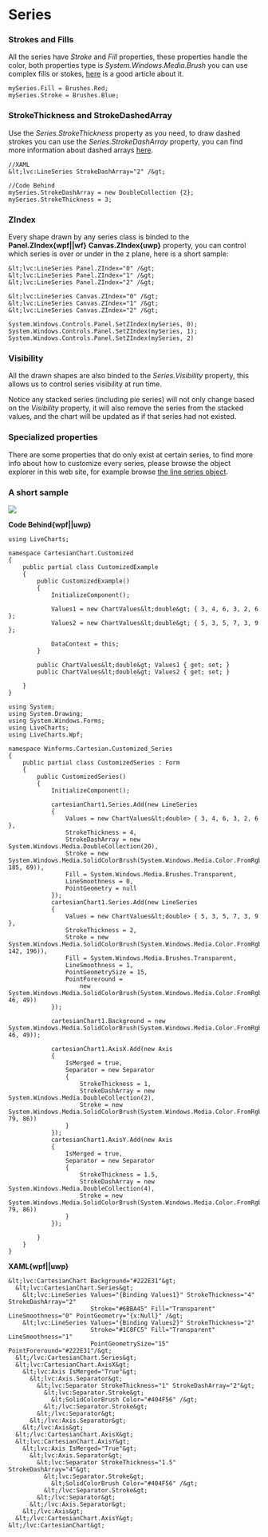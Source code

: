 # Series

### Strokes and Fills

All the series have *Stroke* and *Fill* properties, these properties handle the color, both properties
type is *System.Windows.Media.Brush* you can use complex fills or stokes,
[here](https://msdn.microsoft.com/en-us/library/aa970904%28v=vs.100%29.aspx) is a good article about it.

```
mySeries.Fill = Brushes.Red;
mySeries.Stroke = Brushes.Blue;
```

### StrokeThickness and StrokeDashedArray

Use the *Series.StrokeThickness* property as you need, to draw dashed strokes you can use the
*Series.StrokeDashArray* property, you can find more information about dashed arrays
[here](http://searchwindevelopment.techtarget.com/tip/Understanding-line-stroke-patterns).

```
//XAML
&lt;lvc:LineSeries StrokeDashArray="2" /&gt;

//Code Behind
mySeries.StrokeDashArray = new DoubleCollection {2};
mySeries.StrokeThickness = 3;
```

### ZIndex

Every shape drawn by any series class is binded to the 
**Panel.ZIndex{wpf||wf}**
**Canvas.ZIndex{uwp}**
property, you can control which series is over or under in the z plane, here is a short sample:

```{wpf}
&lt;lvc:LineSeries Panel.ZIndex="0" /&gt;
&lt;lvc:LineSeries Panel.ZIndex="1" /&gt;
&lt;lvc:LineSeries Panel.ZIndex="2" /&gt;
```

```{uwp}
&lt;lvc:LineSeries Canvas.ZIndex="0" /&gt;
&lt;lvc:LineSeries Canvas.ZIndex="1" /&gt;
&lt;lvc:LineSeries Canvas.ZIndex="2" /&gt;
```

```{wf}
System.Windows.Controls.Panel.SetZIndex(mySeries, 0);
System.Windows.Controls.Panel.SetZIndex(mySeries, 1);
System.Windows.Controls.Panel.SetZIndex(mySeries, 2)
```

### Visibility

All the drawn shapes are also binded to the *Series.Visibility* property, this allows us to control
series visibility at run time.

Notice any stacked series (including pie series) will not only change based on the *Visibility* property,
it will also remove the series from the stacked values, and the chart will be updated as if that series 
had not existed.

### Specialized properties

There are some properties that do only exist at certain series, to find more info about how to customize
every series, please browse the object explorer in this web site, for example browse 
[the line series object](/App/documentation/beta/{{sms.platform}}/LiveCharts-Wpf-LineSeries).


### A short sample

![](https://raw.githubusercontent.com/Live-Charts/WebSiteDocs/master/v1/Resources/custom-line.jpg)

**Code Behind{wpf||uwp}**

```{wpf||uwp}
using LiveCharts;

namespace CartesianChart.Customized
{
    public partial class CustomizedExample 
    {
        public CustomizedExample()
        {
            InitializeComponent();

            Values1 = new ChartValues&lt;double&gt; { 3, 4, 6, 3, 2, 6 };
            Values2 = new ChartValues&lt;double&gt; { 5, 3, 5, 7, 3, 9 };

            DataContext = this;
        }

        public ChartValues&lt;double&gt; Values1 { get; set; }
        public ChartValues&lt;double&gt; Values2 { get; set; }

    }
}
```

```{wf}
using System;
using System.Drawing;
using System.Windows.Forms;
using LiveCharts;
using LiveCharts.Wpf;

namespace Winforms.Cartesian.Customized_Series
{
    public partial class CustomizedSeries : Form
    {
        public CustomizedSeries()
        {
            InitializeComponent();

            cartesianChart1.Series.Add(new LineSeries
            {
                Values = new ChartValues&lt;double> { 3, 4, 6, 3, 2, 6 },
                StrokeThickness = 4,
                StrokeDashArray = new System.Windows.Media.DoubleCollection(20),
                Stroke = new System.Windows.Media.SolidColorBrush(System.Windows.Media.Color.FromRgb(107, 185, 69)),
                Fill = System.Windows.Media.Brushes.Transparent,
                LineSmoothness = 0,
                PointGeometry = null
            });
            cartesianChart1.Series.Add(new LineSeries
            {
                Values = new ChartValues&lt;double> { 5, 3, 5, 7, 3, 9 },
                StrokeThickness = 2,
                Stroke = new System.Windows.Media.SolidColorBrush(System.Windows.Media.Color.FromRgb(28, 142, 196)),
                Fill = System.Windows.Media.Brushes.Transparent,
                LineSmoothness = 1,
                PointGeometrySize = 15,
                PointForeround =
                    new System.Windows.Media.SolidColorBrush(System.Windows.Media.Color.FromRgb(34, 46, 49))
            });

            cartesianChart1.Background = new System.Windows.Media.SolidColorBrush(System.Windows.Media.Color.FromRgb(34, 46, 49));

            cartesianChart1.AxisX.Add(new Axis
            {
                IsMerged = true,
                Separator = new Separator
                {
                    StrokeThickness = 1,
                    StrokeDashArray = new System.Windows.Media.DoubleCollection(2),
                    Stroke = new System.Windows.Media.SolidColorBrush(System.Windows.Media.Color.FromRgb(64, 79, 86))
                }
            });
            cartesianChart1.AxisY.Add(new Axis
            {
                IsMerged = true,
                Separator = new Separator
                {
                    StrokeThickness = 1.5,
                    StrokeDashArray = new System.Windows.Media.DoubleCollection(4),
                    Stroke = new System.Windows.Media.SolidColorBrush(System.Windows.Media.Color.FromRgb(64, 79, 86))
                }
            });

        }
    }
}
```

**XAML{wpf||uwp}**

```{wpf||uwp}
&lt;lvc:CartesianChart Background="#222E31"&gt;
  &lt;lvc:CartesianChart.Series&gt;
    &lt;lvc:LineSeries Values="{Binding Values1}" StrokeThickness="4" StrokeDashArray="2" 
                       Stroke="#6BBA45" Fill="Transparent" LineSmoothness="0" PointGeometry="{x:Null}" /&gt;
    &lt;lvc:LineSeries Values="{Binding Values2}" StrokeThickness="2" 
                       Stroke="#1C8FC5" Fill="Transparent" LineSmoothness="1" 
                       PointGeometrySize="15" PointForeround="#222E31"/&gt;
  &lt;/lvc:CartesianChart.Series&gt;
  &lt;lvc:CartesianChart.AxisX&gt;
    &lt;lvc:Axis IsMerged="True"&gt;
      &lt;lvc:Axis.Separator&gt;
        &lt;lvc:Separator StrokeThickness="1" StrokeDashArray="2"&gt;
          &lt;lvc:Separator.Stroke&gt;
            &lt;SolidColorBrush Color="#404F56" /&gt;
          &lt;/lvc:Separator.Stroke&gt;
        &lt;/lvc:Separator&gt;
      &lt;/lvc:Axis.Separator&gt;
    &lt;/lvc:Axis&gt;
  &lt;/lvc:CartesianChart.AxisX&gt;
  &lt;lvc:CartesianChart.AxisY&gt;
    &lt;lvc:Axis IsMerged="True"&gt;
      &lt;lvc:Axis.Separator&gt;
        &lt;lvc:Separator StrokeThickness="1.5" StrokeDashArray="4"&gt;
          &lt;lvc:Separator.Stroke&gt;
            &lt;SolidColorBrush Color="#404F56" /&gt;
          &lt;/lvc:Separator.Stroke&gt;
        &lt;/lvc:Separator&gt;
      &lt;/lvc:Axis.Separator&gt;
    &lt;/lvc:Axis&gt;
  &lt;/lvc:CartesianChart.AxisY&gt;
&lt;/lvc:CartesianChart&gt;
```